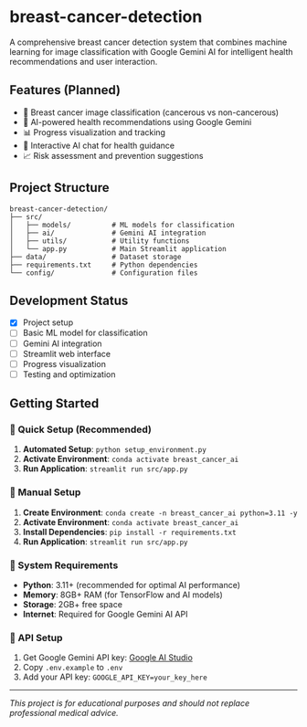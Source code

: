 # breast-cancer-detection

A comprehensive breast cancer detection system that combines machine learning for image classification with Google Gemini AI for intelligent health recommendations and user interaction.

## Features (Planned)
- 🔬 Breast cancer image classification (cancerous vs non-cancerous)
- 🤖 AI-powered health recommendations using Google Gemini
- 📊 Progress visualization and tracking
- 💬 Interactive AI chat for health guidance
- 📈 Risk assessment and prevention suggestions

## Project Structure
```
breast-cancer-detection/
├── src/
│   ├── models/          # ML models for classification
│   ├── ai/              # Gemini AI integration
│   ├── utils/           # Utility functions
│   └── app.py           # Main Streamlit application
├── data/                # Dataset storage
├── requirements.txt     # Python dependencies
└── config/              # Configuration files
```

## Development Status
- [x] Project setup
- [ ] Basic ML model for classification
- [ ] Gemini AI integration
- [ ] Streamlit web interface
- [ ] Progress visualization
- [ ] Testing and optimization

## Getting Started

### 🚀 Quick Setup (Recommended)
1. **Automated Setup**: `python setup_environment.py`
2. **Activate Environment**: `conda activate breast_cancer_ai`
3. **Run Application**: `streamlit run src/app.py`

### 🔧 Manual Setup
1. **Create Environment**: `conda create -n breast_cancer_ai python=3.11 -y`
2. **Activate Environment**: `conda activate breast_cancer_ai`
3. **Install Dependencies**: `pip install -r requirements.txt`
4. **Run Application**: `streamlit run src/app.py`

### 🎯 System Requirements
- **Python**: 3.11+ (recommended for optimal AI performance)
- **Memory**: 8GB+ RAM (for TensorFlow and AI models)
- **Storage**: 2GB+ free space
- **Internet**: Required for Google Gemini AI API

### 🔑 API Setup
1. Get Google Gemini API key: [Google AI Studio](https://makersuite.google.com/app/apikey)
2. Copy `.env.example` to `.env`
3. Add your API key: `GOOGLE_API_KEY=your_key_here`

---
*This project is for educational purposes and should not replace professional medical advice.*